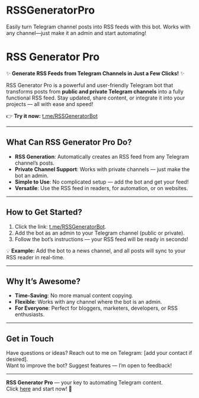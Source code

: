 # RSSGeneratorPro
Easily turn Telegram channel posts into RSS feeds with this bot. Works with any channel—just make it an admin and start automating!
# RSS Generator Pro  
✨ **Generate RSS Feeds from Telegram Channels in Just a Few Clicks!** ✨  

RSS Generator Pro is a powerful and user-friendly Telegram bot that transforms posts from **public and private Telegram channels** into a fully functional RSS feed. Stay updated, share content, or integrate it into your projects — all with ease and speed!  

👉 **Try it now:** [t.me/RSSGeneratorBot](https://t.me/RSSGeneratorBot)  

---

## What Can RSS Generator Pro Do?  
- **RSS Generation**: Automatically creates an RSS feed from any Telegram channel’s posts.  
- **Private Channel Support**: Works with private channels — just make the bot an admin.  
- **Simple to Use**: No complicated setup — add the bot and get your feed!  
- **Versatile**: Use the RSS feed in readers, for automation, or on websites.  

---

## How to Get Started?  
1. Click the link: [t.me/RSSGeneratorBot](https://t.me/RSSGeneratorBot).  
2. Add the bot as an admin to your Telegram channel (public or private).  
3. Follow the bot’s instructions — your RSS feed will be ready in seconds!  

💡 **Example:** Add the bot to a news channel, and all posts will sync to your RSS reader in real-time.  

---

## Why It’s Awesome?  
- **Time-Saving**: No more manual content copying.  
- **Flexible**: Works with any channel where the bot is an admin.  
- **For Everyone**: Perfect for bloggers, marketers, developers, or RSS enthusiasts.  

---

## Get in Touch  
Have questions or ideas? Reach out to me on Telegram: [add your contact if desired].  
Want to improve the bot? Suggest features — I’m open to feedback!  

---

**RSS Generator Pro** — your key to automating Telegram content.  
Click [here](https://t.me/RSSGeneratorBot) and start now! 🚀  
